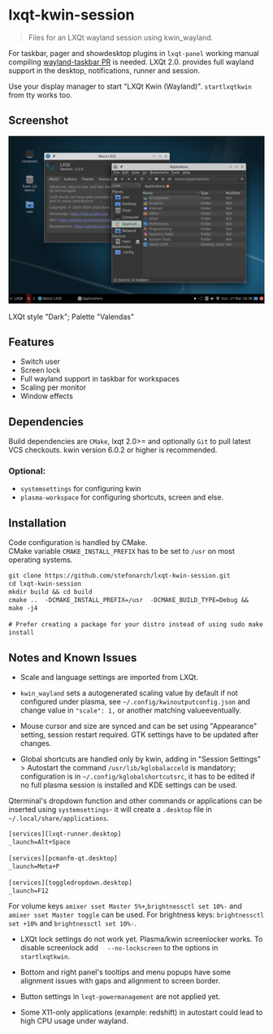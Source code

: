 # lxqt-kwin-session

>Files for an LXQt wayland session using kwin_wayland.

For taskbar, pager and showdesktop plugins in `lxqt-panel` working manual compiling [wayland-taskbar PR](https://github.com/lxqt/lxqt-panel/pull/2031) is needed.
LXQt 2.0. provides full wayland support in the desktop, notifications, runner and session.

Use your display manager to start "LXQt Kwin (Wayland)".
`startlxqtkwin` from tty works too.


## Screenshot

![LXQt-kwin dark](lxqt-kwin.png)

LXQt style "Dark"; Palette "Valendas"

## Features

* Switch user
* Screen lock
* Full wayland support in taskbar for workspaces
* Scaling per monitor
* Window effects

## Dependencies

Build dependencies are `CMake`, lxqt 2.0>= and optionally
`Git` to pull latest VCS checkouts. kwin version 6.0.2 or higher is recommended.

### Optional:

* `systemsettings` for configuring kwin
* `plasma-workspace` for configuring shortcuts, screen and else.


## Installation

Code configuration is handled by CMake.<br>
CMake variable `CMAKE_INSTALL_PREFIX` has to be set to `/usr` on most operating systems.

```
git clone https://github.com/stefonarch/lxqt-kwin-session.git
cd lxqt-kwin-session
mkdir build && cd build
cmake ..  -DCMAKE_INSTALL_PREFIX=/usr  -DCMAKE_BUILD_TYPE=Debug && make -j4

# Prefer creating a package for your distro instead of using sudo make install

```

## Notes and Known Issues

* Scale and language settings are imported from LXQt.

* `kwin_wayland` sets a autogenerated scaling value by default if not configured under plasma, see
`~/.config/kwinoutputconfig.json` and change value in `"scale": 1,` or another matching valueeventually.

* Mouse cursor and size are synced and can be set using "Appearance" setting,
session restart required. GTK settings have to be updated after changes.

* Global shortcuts are handled only by kwin, adding in "Session Settings" > Autostart the command `/usr/lib/kglobalacceld` is mandatory; configuration is in `~/.config/kglobalshortcutsrc`, it has to be edited if no full plasma session is installed and KDE settings can be used.

Qterminal's dropdown function and other commands or applications can be inserted using
`systemsettings`- it will create a `.desktop` file in `~/.local/share/applications`.

```
[services][lxqt-runner.desktop]
_launch=Alt+Space

[services][pcmanfm-qt.desktop]
_launch=Meta+P

[services][toggledropdown.desktop]
_launch=F12

```
For volume keys `amixer sset Master 5%+`,`brightnessctl set 10%-` and
  `amixer sset Master toggle` can be used.
For brightness keys: `brightnessctl set +10%` and `brightnessctl set 10%-`.

* LXQt lock settings do not work yet. Plasma/kwin  screenlocker works. To disable
screenlock add `  --no-lockscreen` to the options in `startlxqtkwin`.

* Bottom and right panel's tooltips and menu popups have some alignment issues
with gaps and alignment to screen border.

* Button settings in `lxqt-powermanagement` are not applied yet.
  
* Some X11-only applications (example: redshift) in autostart
  could lead to high CPU usage under wayland.


[AUR]:                    https://aur.archlinux.org/packages/lxqt-kwin-session-git
